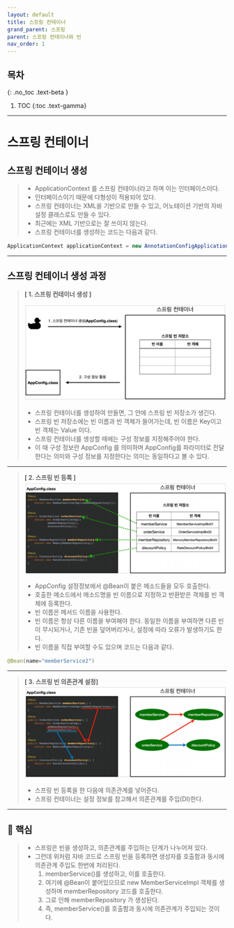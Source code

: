 ```yaml
---
layout: default
title: 스프링 컨테이너
grand_parent: 스프링
parent: 스프링 컨테이너와 빈
nav_order: 1
---
```


## 목차
{: .no_toc .text-beta }

1. TOC
{:toc .text-gamma}
---

# **스프링 컨테이너**
## **스프링 컨테이너 생성**
> + ApplicationContext 를 스프링 컨테이너라고 하며 이는 인터페이스이다.
> + 인터페이스이기 때문에 다형성이 적용되어 있다.
> + 스프링 컨테이너는 XML을 기반으로 만들 수 있고, 어노테이션 기반의 자바 설정 클래스로도 만들 수 있다.
> + 최근에는 XML 기반으로는 잘 쓰이지 않는다. 
> + 스프링 컨테이너를 생성하는 코드는 다음과 같다. 

```java
ApplicationContext applicationContext = new AnnotationConfigApplicationContext(AppConfig.class);
```

---
## **스프링 컨테이너 생성 과정**
> **[ 1. 스프링 컨테이너 생성 ]**
> 
> ![](../../assets/images/springCoreBasic/springContainerCreate.PNG)
> + 스프링 컨테이너를 생성하여 만들면, 그 안에 스프링 빈 저장소가 생긴다.
> + 스프링 빈 저장소에는 빈 이름과 빈 객체가 들어가는데, 빈 이름은 Key이고 빈 객체는 Value 이다.
> + 스프링 컨테이너를 생성할 때에는 구성 정보를 지정해주어야 한다.
> + 이 때 구성 정보란 AppConfig 를 의미하며 AppConfig를 파라미터로 전달한다는 의미와 구성 정보를 지정한다는 의미는 동일하다고 볼 수 있다.

---

> **[ 2. 스프링 빈 등록 ]**
> ![](../../assets/images/springCoreBasic/springBeanSignup.PNG)
> + AppConfig 설정정보에서 @Bean이 붙은 메소드들을 모두 호출한다.
> + 호출한 메소드에서 메소드명을 빈 이름으로 지정하고 반환받은 객체를 빈 객체에 등록한다.
> + 빈 이름은 메서드 이름을 사용한다.
> + 빈 이름은 항상 다른 이름을 부여해야 한다. 동일한 이름을 부여하면 다른 빈이 무시되거나, 기존 빈을 덮어버리거나, 설정에 따라 오류가 발생하기도 한다.
> + 빈 이름을 직접 부여할 수도 있으며 코드는 다음과 같다.

```java
@Bean(name="memberService2")
```

---

> **[ 3.  스프링 빈 의존관계 설정]**
> ![](../../assets/images/springCoreBasic/springBeanDIsetup.PNG)
> + 스프링 빈 등록을 한 다음에 의존관계를 넣어준다.
> + 스프링 컨테이너는 설정 정보를 참고해서 의존관계를 주입(DI)한다.

---

## **📌 핵심**
> + 스프링은 빈을 생성하고, 의존관계를 주입하는 단계가 나누어져 있다.
> + 그런데 위처럼 자바 코드로 스프링 빈을 등록하면 생성자를 호출함과 동시에 의존관계 주입도 한번에 처리된다.
>   1. memberService()를 생성하고, 이를 호출한다.
>   2. 여기에 @Bean이 붙어있으므로 new MemberServiceImpl 객체를 생성하며 memberRepository 코드를 호출한다.
>   3. 그로 인해 memberRepository 가 생성된다.
>   4. 즉, memberService()를 호출함과 동시에 의존관계가 주입되는 것이다.